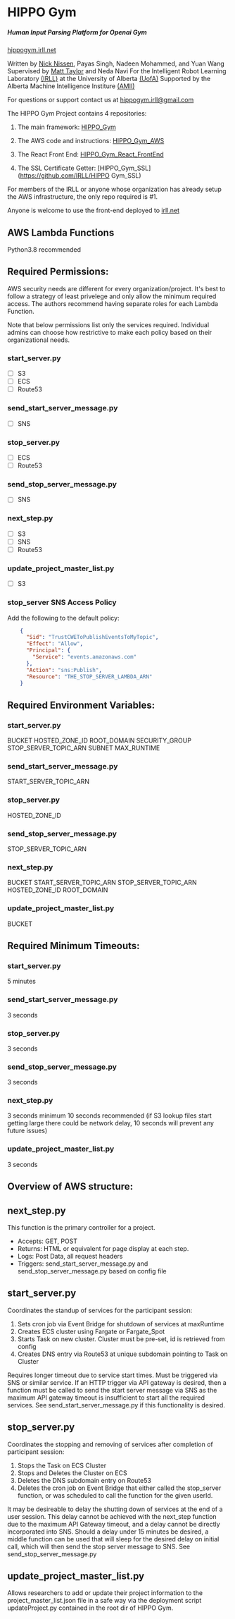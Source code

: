 # HIPPO Gym 
##### Human Input Parsing Platform for Openai Gym
[hippogym.irll.net](https://irll.net)

Written by [Nick Nissen](https://nicknissen.com), Payas Singh, Nadeen Mohammed, and Yuan Wang
Supervised by [Matt Taylor](https://drmatttaylor.net) and Neda Navi
For the Intelligent Robot Learning Laboratory [(IRLL)](https://irll.ca) at the University of Alberta [(UofA)](https://ualberta.ca)
Supported by the Alberta Machine Intelligence Institure [(AMII)](https://amii.ca)

For questions or support contact us at [hippogym.irll@gmail.com](mailto:hippogym.irll@gmail.com)

The HIPPO Gym Project contains 4 repositories:

1. The main framework: [HIPPO_Gym](https://github.com/IRLL/HIPPO_Gym)

2. The AWS code and instructions: [HIPPO_Gym_AWS](https://github.com/IRLL/HIPPO_Gym_AWS)

3. The React Front End: [HIPPO_Gym_React_FrontEnd](https://github.com/IRLL/HIPPO_Gym_FrontEnd_React)

4. The SSL Certificate Getter: [HIPPO_Gym_SSL](https://github.com/IRLL/HIPPO Gym_SSL)

For members of the IRLL or anyone whose organization has already setup the AWS infrastructure, the only repo required is #1.

Anyone is welcome to use the front-end deployed to [irll.net](https://irll.net)

## AWS Lambda Functions

Python3.8 recommended

## Required Permissions:
AWS security needs are different for every organization/project. It's best to follow a strategy of least privelege and only allow the minimum required access. The authors recommend having separate roles for each Lambda Function.

Note that below permissions list only the services required. Individual admins can choose how restrictive to make each policy based on their organizational needs.

### start_server.py
- [ ] S3
- [ ] ECS
- [ ] Route53

### send_start_server_message.py
- [ ] SNS

### stop_server.py
- [ ] ECS
- [ ] Route53

### send_stop_server_message.py
- [ ] SNS

### next_step.py
- [ ] S3
- [ ] SNS
- [ ] Route53

### update_project_master_list.py
- [ ] S3

### stop_server SNS Access Policy
Add the following to the default policy:
```json
    {
      "Sid": "TrustCWEToPublishEventsToMyTopic",
      "Effect": "Allow",
      "Principal": {
        "Service": "events.amazonaws.com"
      },
      "Action": "sns:Publish",
      "Resource": "THE_STOP_SERVER_LAMBDA_ARN"
    }
```

## Required Environment Variables:

### start_server.py

BUCKET
HOSTED_ZONE_ID
ROOT_DOMAIN
SECURITY_GROUP
STOP_SERVER_TOPIC_ARN
SUBNET
MAX_RUNTIME

### send_start_server_message.py
START_SERVER_TOPIC_ARN

### stop_server.py
HOSTED_ZONE_ID

### send_stop_server_message.py
STOP_SERVER_TOPIC_ARN

### next_step.py
BUCKET
START_SERVER_TOPIC_ARN
STOP_SERVER_TOPIC_ARN
HOSTED_ZONE_ID
ROOT_DOMAIN

### update_project_master_list.py
BUCKET

## Required Minimum Timeouts:

### start_server.py
5 minutes

### send_start_server_message.py
3 seconds

### stop_server.py
3 seconds

### send_stop_server_message.py
3 seconds

### next_step.py
3 seconds minimum
10 seconds recommended (if S3 lookup files start getting large there could be network delay, 10 seconds will prevent any future issues)

### update_project_master_list.py
3 seconds

## Overview of AWS structure:

## next_step.py

This function is the primary controller for a project. 
  - Accepts: GET, POST
  - Returns: HTML or equivalent for page display at each step.
  - Logs: Post Data, all request headers
  - Triggers: send_start_server_message.py and send_stop_server_message.py based on config file

## start_server.py

Coordinates the standup of services for the participant session:
  1. Sets cron job via Event Bridge for shutdown of services at maxRuntime
  2. Creates ECS cluster using Fargate or Fargate_Spot
  3. Starts Task on new cluster. Cluster must be pre-set, id is retrieved from config
  4. Creates DNS entry via Route53 at unique subdomain pointing to Task on Cluster

Requires longer timeout due to service start times. Must be triggered via SNS or similar service. If an HTTP trigger via API gateway is desired, then a function must be called to send the start server message via SNS as the maximum API gateway timeout is insufficient to start all the required services. See send_start_server_message.py if this functionality is desired.

## stop_server.py

Coordinates the stopping and removing of services after completion of participant session:
  1. Stops the Task on ECS Cluster
  2. Stops and Deletes the Cluster on ECS
  3. Deletes the DNS subdomain entry on Route53
  4. Deletes the cron job on Event Bridge that either called the stop_server function, or was scheduled to call the function for the given userId.

It may be desireable to delay the shutting down of services at the end of a user session. This delay cannot be achieved with the next_step function due to the maximum API Gateway timeout, and a delay cannot be directly incorporated into SNS. Should a delay under 15 minutes be desired, a middle function can be used that will sleep for the desired delay on initial call, which will then send the stop server message to SNS. See send_stop_server_message.py

## update_project_master_list.py

Allows researchers to add or update their project information to the project_master_list.json file in a safe way via the deployment script updateProject.py contained in the root dir of HIPPO Gym.
